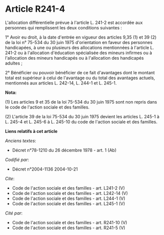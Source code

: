 # Article R241-4

L'allocation différentielle prévue à l'article L. 241-2 est accordée aux personnes qui remplissent les deux conditions
suivantes : 

1° Avoir eu droit, à la date d'entrée en vigueur des articles 9,35 (1) et 39 (2) de la loi n° 75-534 du 30 juin 1975
d'orientation en faveur des personnes handicapées, à une ou plusieurs des allocations mentionnées à l'article L. 241-2 ou à
l'allocation d'éducation spécialisée des mineurs infirmes ou à l'allocation des mineurs handicapés ou à l'allocation des
handicapés adultes ; 

2° Bénéficier ou pouvoir bénéficier de ce fait d'avantages dont le montant total est supérieur à celui de l'avantage ou du
total des avantages actuels, mentionnés aux articles L. 242-14, 
L. 244-1 et L. 245-1.

**Nota:**

(1) Les articles 9 et 35 de la loi 75-534 du 30 juin 1975 sont non repris dans le code de l'action sociale et des familles. 

(2) L'article 39 de la loi 75-534 du 30 juin 1975 devient les articles L. 245-1 à L. 245-4 et L. 245-6 à L. 245-10 du code de
l'action sociale et des familles.

**Liens relatifs à cet article**

_Anciens textes_:

  - Décret n°78-1210 du 26 décembre 1978 - art. 1 (Ab)

_Codifié par_:

  - Décret n°2004-1136 2004-10-21

_Cite_:

  - Code de l'action sociale et des familles - art. L241-2 (V)
  - Code de l'action sociale et des familles - art. L242-14 (V)
  - Code de l'action sociale et des familles - art. L244-1 (V)
  - Code de l'action sociale et des familles - art. L245-1 (V)

_Cité par_:

  - Code de l'action sociale et des familles - art. R241-10 (V)
  - Code de l'action sociale et des familles - art. R241-5 (V)
